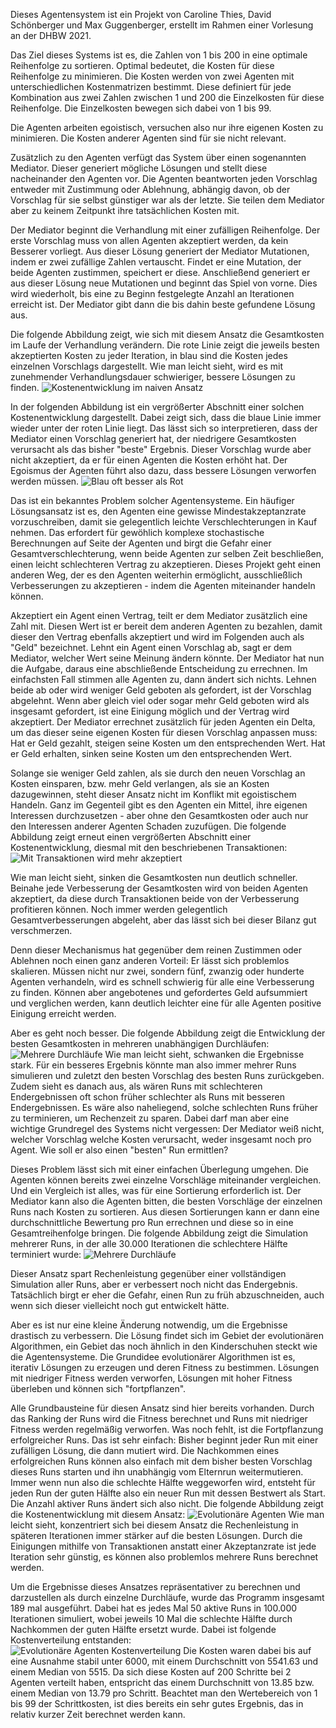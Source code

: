 Dieses Agentensystem ist ein Projekt von Caroline Thies, David Schönberger und Max Guggenberger, erstellt im Rahmen einer Vorlesung an der DHBW 2021.
  
Das Ziel dieses Systems ist es, die Zahlen von 1 bis 200 in eine optimale Reihenfolge zu sortieren. Optimal bedeutet, die Kosten für diese Reihenfolge zu minimieren. Die Kosten werden von zwei Agenten mit unterschiedlichen Kostenmatrizen bestimmt. Diese definiert für jede Kombination aus zwei Zahlen zwischen 1 und 200 die Einzelkosten für diese Reihenfolge. Die Einzelkosten bewegen sich dabei von 1 bis 99.
  
Die Agenten arbeiten egoistisch, versuchen also nur ihre eigenen Kosten zu minimieren. Die Kosten anderer Agenten sind für sie nicht relevant. 
  
Zusätzlich zu den Agenten verfügt das System über einen sogenannten Mediator. Dieser generiert mögliche Lösungen und stellt diese nacheinander den Agenten vor. Die Agenten beantworten jeden Vorschlag entweder mit Zustimmung oder Ablehnung, abhängig davon, ob der Vorschlag für sie selbst günstiger war als der letzte. Sie teilen dem Mediator aber zu keinem Zeitpunkt ihre tatsächlichen Kosten mit.
  
Der Mediator beginnt die Verhandlung mit einer zufälligen Reihenfolge. Der erste Vorschlag muss von allen Agenten akzeptiert werden, da kein Besserer vorliegt. Aus dieser Lösung generiert der Mediator Mutationen, indem er zwei zufällige Zahlen vertauscht. Findet er eine Mutation, der beide Agenten zustimmen, speichert er diese. Anschließend generiert er aus dieser Lösung neue Mutationen und beginnt das Spiel von vorne. Dies wird wiederholt, bis eine zu Beginn festgelegte Anzahl an Iterationen erreicht ist. Der Mediator gibt dann die bis dahin beste gefundene Lösung aus.

Die folgende Abbildung zeigt, wie sich mit diesem Ansatz die Gesamtkosten im Laufe der Verhandlung verändern. Die rote Linie zeigt die jeweils besten akzeptierten Kosten zu jeder Iteration, in blau sind die Kosten jedes einzelnen Vorschlags dargestellt. Wie man leicht sieht, wird es mit zunehmender Verhandlungsdauer schwieriger, bessere Lösungen zu finden.
![Kostenentwicklung im naiven Ansatz](./images/0resultChart.png)

In der folgenden Abbildung ist ein vergrößerter Abschnitt einer solchen Kostenentwicklung dargestellt. Dabei zeigt sich, dass die blaue Linie immer wieder unter der roten Linie liegt. Das lässt sich so interpretieren, dass der Mediator einen Vorschlag generiert hat, der niedrigere Gesamtkosten verursacht als das bisher "beste" Ergebnis. Dieser Vorschlag wurde aber nicht akzeptiert, da er für einen Agenten die Kosten erhöht hat. Der Egoismus der Agenten führt also dazu, dass bessere Lösungen verworfen werden müssen.
![Blau oft besser als Rot](./images/1resultChartNoTransaction.png)

Das ist ein bekanntes Problem solcher Agentensysteme. Ein häufiger Lösungsansatz ist es, den Agenten eine gewisse Mindestakzeptanzrate vorzuschreiben, damit sie gelegentlich leichte Verschlechterungen in Kauf nehmen. Das erfordert für gewöhlich komplexe stochastische Berechnungen auf Seite der Agenten und birgt die Gefahr einer Gesamtverschlechterung, wenn beide Agenten zur selben Zeit beschließen, einen leicht schlechteren Vertrag zu akzeptieren. Dieses Projekt geht einen anderen Weg, der es den Agenten weiterhin ermöglicht, ausschließlich Verbesserungen zu akzeptieren - indem die Agenten miteinander handeln können.
  
Akzeptiert ein Agent einen Vertrag, teilt er dem Mediator zusätzlich eine Zahl mit. Diesen Wert ist er bereit dem anderen Agenten zu bezahlen, damit dieser den Vertrag ebenfalls akzeptiert und wird im Folgenden auch als "Geld" bezeichnet. Lehnt ein Agent einen Vorschlag ab, sagt er dem Mediator, welcher Wert seine Meinung ändern könnte. Der Mediator hat nun die Aufgabe, daraus eine abschließende Entscheidung zu errechnen. Im einfachsten Fall stimmen alle Agenten zu, dann ändert sich nichts. Lehnen beide ab oder wird weniger Geld geboten als gefordert, ist der Vorschlag abgelehnt. Wenn aber gleich viel oder sogar mehr Geld geboten wird als insgesamt gefordert, ist eine Einigung möglich und der Vertrag wird akzeptiert. Der Mediator errechnet zusätzlich für jeden Agenten ein Delta, um das dieser seine eigenen Kosten für diesen Vorschlag anpassen muss: Hat er Geld gezahlt, steigen seine Kosten um den entsprechenden Wert. Hat er Geld erhalten, sinken seine Kosten um den entsprechenden Wert.
  
Solange sie weniger Geld zahlen, als sie durch den neuen Vorschlag an Kosten einsparen, bzw. mehr Geld verlangen, als sie an Kosten dazugewinnen, steht dieser Ansatz nicht im Konflikt mit egoistischem Handeln. Ganz im Gegenteil gibt es den Agenten ein Mittel, ihre eigenen Interessen durchzusetzen - aber ohne den Gesamtkosten oder auch nur den Interessen anderer Agenten Schaden zuzufügen. Die folgende Abbildung zeigt erneut einen vergrößerten Abschnitt einer Kostenentwicklung, diesmal mit den beschriebenen Transaktionen:
![Mit Transaktionen wird mehr akzeptiert](./images/2resultChartWithTransaction.png)

Wie man leicht sieht, sinken die Gesamtkosten nun deutlich schneller. Beinahe jede Verbesserung der Gesamtkosten wird von beiden Agenten akzeptiert, da diese durch Transaktionen beide von der Verbesserung profitieren können. Noch immer werden gelegentlich Gesamtverbesserungen abgeleht, aber das lässt sich bei dieser Bilanz gut verschmerzen.
  
Denn dieser Mechanismus hat gegenüber dem reinen Zustimmen oder Ablehnen noch einen ganz anderen Vorteil: Er lässt sich problemlos skalieren. Müssen nicht nur zwei, sondern fünf, zwanzig oder hunderte Agenten verhandeln, wird es schnell schwierig für alle eine Verbesserung zu finden. Können aber angebotenes und gefordertes Geld aufsummiert und verglichen werden, kann deutlich leichter eine für alle Agenten positive Einigung erreicht werden.

Aber es geht noch besser. Die folgende Abbildung zeigt die Entwicklung der besten Gesamtkosten in mehreren unabhängigen Durchläufen:
![Mehrere Durchläufe](./images/3multipleRuns.png)
Wie man leicht sieht, schwanken die Ergebnisse stark. Für ein besseres Ergebnis könnte man also immer mehrer Runs simulieren und zuletzt den besten Vorschlag des besten Runs zurückgeben. Zudem sieht es danach aus, als wären Runs mit schlechteren Endergebnissen oft schon früher schlechter als Runs mit besseren Endergebnissen. Es wäre also naheliegend, solche schlechten Runs früher zu terminieren, um Rechenzeit zu sparen. Dabei darf man aber eine wichtige Grundregel des Systems nicht vergessen: Der Mediator weiß nicht, welcher Vorschlag welche Kosten verursacht, weder insgesamt noch pro Agent. Wie soll er also einen "besten" Run ermittlen?
  
Dieses Problem lässt sich mit einer einfachen Überlegung umgehen. Die Agenten können bereits zwei einzelne Vorschläge miteinander vergleichen. Und ein Vergleich ist alles, was für eine Sortierung erforderlich ist. Der Mediator kann also die Agenten bitten, die besten Vorschläge der einzelnen Runs nach Kosten zu sortieren. Aus diesen Sortierungen kann er dann eine durchschnittliche Bewertung pro Run errechnen und diese so in eine Gesamtreihenfolge bringen. Die folgende Abbildung zeigt die Simulation mehrerer Runs, in der alle 30.000 Iterationen die schlechtere Hälfte terminiert wurde:
![Mehrere Durchläufe](./images/4resultChartRankingCutoff.png)

Dieser Ansatz spart Rechenleistung gegenüber einer vollständigen Simulation aller Runs, aber er verbessert noch nicht das Endergebnis. Tatsächlich birgt er eher die Gefahr, einen Run zu früh abzuschneiden, auch wenn sich dieser vielleicht noch gut entwickelt hätte.
  
Aber es ist nur eine kleine Änderung notwendig, um die Ergebnisse drastisch zu verbessern. Die Lösung findet sich im Gebiet der evolutionären Algorithmen, ein Gebiet das noch ähnlich in den Kinderschuhen steckt wie die Agentensysteme. Die Grundidee evolutionärer Algorithmen ist es, iterativ Lösungen zu erzeugen und deren Fitness zu bestimmen. Lösungen mit niedriger Fitness werden verworfen, Lösungen mit hoher Fitness überleben und können sich "fortpflanzen".

Alle Grundbausteine für diesen Ansatz sind hier bereits vorhanden. Durch das Ranking der Runs wird die Fitness berechnet und Runs mit niedriger Fitness werden regelmäßig verworfen. Was noch fehlt, ist die Fortpflanzung erfolgreicher Runs. Das ist sehr einfach: Bisher beginnt jeder Run mit einer zufälligen Lösung, die dann mutiert wird. Die Nachkommen eines erfolgreichen Runs können also einfach mit dem bisher besten Vorschlag dieses Runs starten und ihn unabhängig vom Elternrun weitermutieren. Immer wenn nun also die schlechte Hälfte weggeworfen wird, entsteht für jeden Run der guten Hälfte also ein neuer Run mit dessen Bestwert als Start. Die Anzahl aktiver Runs ändert sich also nicht. Die folgende Abbildung zeigt die Kostenentwicklung mit diesem Ansatz:
![Evolutionäre Agenten](./images/5resultChartEvolutionary.png)
Wie man leicht sieht, konzentriert sich bei diesem Ansatz die Rechenleistung in späteren Iterationen immer stärker auf die besten Lösungen. Durch die Einigungen mithilfe von Transaktionen anstatt einer Akzeptanzrate ist jede Iteration sehr günstig, es können also problemlos mehrere Runs berechnet werden.
  
Um die Ergebnisse dieses Ansatzes repräsentativer zu berechnen und darzustellen als durch einzelne Durchläufe, wurde das Programm insgesamt 189 mal ausgeführt. Dabei hat es jedes Mal 50 aktive Runs in 100.000 Iterationen simuliert, wobei jeweils 10 Mal die schlechte Hälfte durch Nachkommen der guten Hälfte ersetzt wurde. Dabei ist folgende Kostenverteilung entstanden:  
![Evolutionäre Agenten Kostenverteilung](./images/costDistribution.jpg)
Die Kosten waren dabei bis auf eine Ausnahme stabil unter 6000, mit einem Durchschnitt von 5541.63 und einem Median von 5515. Da sich diese Kosten auf 200 Schritte bei 2 Agenten verteilt haben, entspricht das einem Durchschnitt von 13.85 bzw. einem Median von 13.79 pro Schritt. Beachtet man den Wertebereich von 1 bis 99 der Schrittkosten, ist dies bereits ein sehr gutes Ergebnis, das in relativ kurzer Zeit berechnet werden kann.